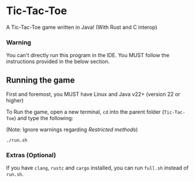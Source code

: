 # Tic-Tac-Toe
A Tic-Tac-Toe game written in Java! (With Rust and C interop)

### Warning
You can't directly run this program in the IDE. You MUST follow the instructions provided in the below section.
## Running the game
First and foremost, you MUST have Linux and Java v22+ (version 22 or higher)

To Run the game, open a new terminal, `cd` into the parent folder (`Tic-Tac-Toe`) and type the following:

(Note: Ignore warnings regarding *Restricted methods*)
```console
./run.sh
```

### Extras (Optional)
If you have `clang`, `rustc` and `cargo` installed, you can run `full.sh` instead of `run.sh`.